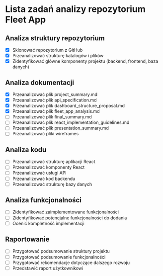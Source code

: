# Lista zadań analizy repozytorium Fleet App

## Analiza struktury repozytorium
- [x] Sklonować repozytorium z GitHub
- [x] Przeanalizować strukturę katalogów i plików
- [x] Zidentyfikować główne komponenty projektu (backend, frontend, baza danych)

## Analiza dokumentacji
- [x] Przeanalizować plik project_summary.md
- [x] Przeanalizować plik api_specification.md
- [x] Przeanalizować plik dashboard_structure_proposal.md
- [x] Przeanalizować plik fleet_app_analysis.md
- [ ] Przeanalizować plik final_summary.md
- [ ] Przeanalizować plik react_implementation_guidelines.md
- [ ] Przeanalizować plik presentation_summary.md
- [ ] Przeanalizować pliki wireframes

## Analiza kodu
- [ ] Przeanalizować strukturę aplikacji React
- [ ] Przeanalizować komponenty React
- [ ] Przeanalizować usługi API
- [ ] Przeanalizować kod backendu
- [ ] Przeanalizować strukturę bazy danych

## Analiza funkcjonalności
- [ ] Zidentyfikować zaimplementowane funkcjonalności
- [ ] Zidentyfikować potencjalne funkcjonalności do dodania
- [ ] Ocenić kompletność implementacji

## Raportowanie
- [ ] Przygotować podsumowanie struktury projektu
- [ ] Przygotować podsumowanie funkcjonalności
- [ ] Przygotować rekomendacje dotyczące dalszego rozwoju
- [ ] Przedstawić raport użytkownikowi
